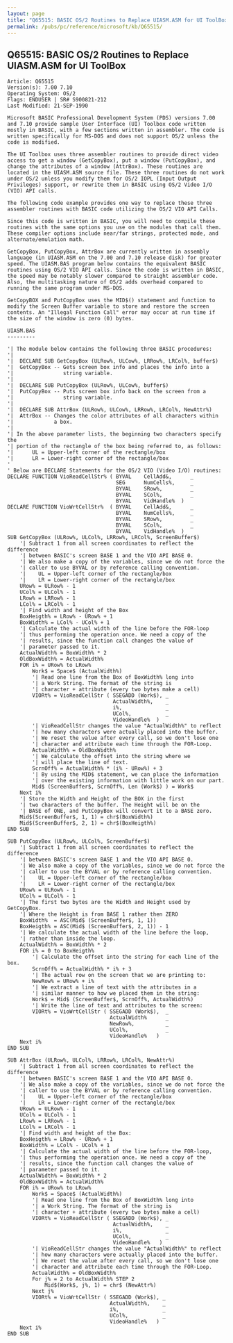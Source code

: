 ```yaml
---
layout: page
title: "Q65515: BASIC OS/2 Routines to Replace UIASM.ASM for UI ToolBox"
permalink: /pubs/pc/reference/microsoft/kb/Q65515/
---
```


## Q65515: BASIC OS/2 Routines to Replace UIASM.ASM for UI ToolBox

	Article: Q65515
	Version(s): 7.00 7.10
	Operating System: OS/2
	Flags: ENDUSER | SR# S900821-212
	Last Modified: 21-SEP-1990
	
	Microsoft BASIC Professional Development System (PDS) versions 7.00
	and 7.10 provide sample User Interface (UI) Toolbox code written
	mostly in BASIC, with a few sections written in assembler. The code is
	written specifically for MS-DOS and does not support OS/2 unless the
	code is modified.
	
	The UI Toolbox uses three assembler routines to provide direct video
	access to get a window (GetCopyBox), put a window (PutCopyBox), and
	change the attributes of a window (AttrBox). These routines are
	located in the UIASM.ASM source file. These three routines do not work
	under OS/2 unless you modify them for OS/2 IOPL (Input Output
	Privileges) support, or rewrite them in BASIC using OS/2 Video I/O
	(VIO) API calls.
	
	The following code example provides one way to replace these three
	assembler routines with BASIC code utilizing the OS/2 VIO API Calls.
	
	Since this code is written in BASIC, you will need to compile these
	routines with the same options you use on the modules that call them.
	These compiler options include near/far strings, protected mode, and
	alternate/emulation math.
	
	GetCopyBox, PutCopyBox, AttrBox are currently written in assembly
	language (in UIASM.ASM on the 7.00 and 7.10 release disk) for greater
	speed. The UIASM.BAS program below contains the equivalent BASIC
	routines using OS/2 VIO API calls. Since the code is written in BASIC,
	the speed may be notably slower compared to straight assembler code.
	Also, the multitasking nature of OS/2 adds overhead compared to
	running the same program under MS-DOS.
	
	GetCopyBOX and PutCopyBox uses the MID$() statement and function to
	modify the Screen Buffer variable to store and restore the screen
	contents. An "Illegal Function Call" error may occur at run time if
	the size of the window is zero (0) bytes.
	
	UIASM.BAS
	---------
	
	'| The module below contains the following three BASIC procedures:
	'|
	'|  DECLARE SUB GetCopyBox (ULRow%, ULCow%, LRRow%, LRCol%, buffer$)
	'|  GetCopyBox -- Gets screen box info and places the info into a
	'|                string variable.
	'|
	'|  DECLARE SUB PutCopyBox (ULRow%, ULCow%, buffer$)
	'|  PutCopyBox -- Puts screen box info back on the screen from a
	'|                string variable.
	'|
	'|  DECLARE SUB AttrBox (ULRow%, ULCow%, LRRow%, LRCol%, NewAttr%)
	'|  AttrBox -- Changes the color attributes of all characters within
	'|             a box.
	'|
	'| In the above parameter lists, the beginning two characters specify the
	'| portion of the rectangle of the box being referred to, as follows:
	'|      UL = Upper-left corner of the rectangle/box
	'|      LR = Lower-right corner of the rectangle/box
	'
	' Below are DECLARE Statements for the OS/2 VIO (Video I/O) routines:
	DECLARE FUNCTION VioReadCellStr% ( BYVAL    CellAdd&,      _
	                                   SEG      NumCells%,     _
	                                   BYVAL    SRow%,         _
	                                   BYVAL    SCol%,         _
	                                   BYVAL    VidHandle%  )
	DECLARE FUNCTION VioWrtCellStr%  ( BYVAL    CellAdd&,      _
	                                   BYVAL    NumCells%,     _
	                                   BYVAL    SRow%,         _
	                                   BYVAL    SCol%,         _
	                                   BYVAL    VidHandle%  )
	SUB GetCopyBox (ULRow%, ULCol%, LRRow%, LRCol%, ScreenBuffer$)
	    '| Subtract 1 from all screen coordinates to reflect the difference
	    '| between BASIC's screen BASE 1 and the VIO API BASE 0.
	    '| We also make a copy of the variables, since we do not force the
	    '| caller to use BYVAL or by reference calling convention.
	    '|    UL = Upper-left corner of the rectangle/box
	    '|    LR = Lower-right corner of the rectangle/box
	    URow% = ULRow% - 1
	    UCol% = ULCol% - 1
	    LRow% = LRRow% - 1
	    LCol% = LRCol% - 1
	    '| Find width and height of the Box
	    BoxHeigth% = LRow% - URow% + 1
	    BoxWidth% = LCol% - UCol% + 1
	    '| Calculate the actual width of the line before the FOR-loop
	    '| thus performing the operation once. We need a copy of the
	    '| results, since the function call changes the value of
	    '| parameter passed to it.
	    ActualWidth% = BoxWidth% * 2
	    OldBoxWidth% = ActualWidth%
	    FOR i% = URow% to LRow%
	        Work$ = Space$ (ActualWidth%)
	        '| Read one line from the Box of BoxWidth% long into
	        '| a Work String. The format of the string is
	        '| character + attribute (every two bytes make a cell)
	        VIORt% = VioReadCellStr ( SSEGADD (Work$), _
	                                  ActualWidth%,    _
	                                  i%,              _
	                                  UCol%,           _
	                                  VideoHandle%  )
	        '| VioReadCellStr changes the value "ActualWidth%" to reflect
	        '| how many characters were actually placed into the buffer.
	        '| We reset the value after every call, so we don't lose one
	        '| character and attribute each time through the FOR-Loop.
	        ActualWidth% = OldBoxWidth%
	        '| We calculate the offset into the string where we
	        '| will place the line of text.
	        ScrnOff% = ActualWidth% * (i% - URow%) + 3
	        '| By using the MID$ statement, we can place the information
	        '| over the existing information with little work on our part.
	        Mid$ (ScreenBuffer$, ScrnOff%, Len (Work$) ) = Work$
	    Next i%
	    '| Store the Width and Height of the BOX in the first
	    '| two characters of the buffer. The Height will be on the
	    '| BASE of ONE, and PutCopyBox will convert it to a BASE zero.
	    Mid$(ScreenBuffer$, 1, 1) = chr$(BoxWidth%)
	    Mid$(ScreenBuffer$, 2, 1) = chr$(BoxHeigth%)
	END SUB
	
	SUB PutCopyBox (ULRow%, ULCol%, ScreenBuffer$)
	    '| Subtract 1 from all screen coordinates to reflect the difference
	    '| between BASIC's screen BASE 1 and the VIO API BASE 0.
	    '| We also make a copy of the variables, since we do not force the
	    '| caller to use the BYVAL or by reference calling convention.
	    '|    UL = Upper-left corner of the rectangle/box
	    '|    LR = Lower-right corner of the rectangle/box
	    URow% = ULRow% - 1
	    UCol% = ULCol% - 1
	    '| The first two bytes are the Width and Height used by GetCopyBox.
	    '| Where the Height is from BASE 1 rather then ZERO
	    BoxWidth%  = ASC(Mid$ (ScreenBuffer$, 1, 1))
	    BoxHeigth% = ASC(Mid$ (ScreenBuffer$, 2, 1)) - 1
	    '| We calculate the actual width of the line before the loop,
	    '| rather than inside the loop.
	    ActualWidth% = BoxWidth% * 2
	    FOR i% = 0 to BoxHeigth%
	        '| Calculate the offset into the string for each line of the box.
	        ScrnOff% = ActualWidth% * i% + 3
	        '| The actual row on the screen that we are printing to:
	        NewRow% = URow% + i%
	        '| We extract a line of text with the attributes in a
	        '| similar manner to how we placed them in the string:
	        Work$ = Mid$ (ScreenBuffer$, ScrnOff%, ActualWidth%)
	        '| Write the line of text and attributes to the screen:
	        VIORt% = VioWrtCellStr ( SSEGADD (Work$),  _
	                                 ActualWidth%      _
	                                 NewRow%,          _
	                                 UCol%,            _
	                                 VideoHandle%   )
	    Next i%
	END SUB
	
	SUB AttrBox (ULRow%, ULCol%, LRRow%, LRCol%, NewAttr%)
	    '| Subtract 1 from all screen coordinates to reflect the difference
	    '| between BASIC's screen BASE 1 and the VIO API BASE 0.
	    '| We also make a copy of the variables, since we do not force the
	    '| caller to use the BYVAL or by reference calling convention.
	    '|    UL = Upper-left corner of the rectangle/box
	    '|    LR = Lower-right corner of the rectangle/box
	    URow% = ULRow% - 1
	    UCol% = ULCol% - 1
	    LRow% = LRRow% - 1
	    LCol% = LRCol% - 1
	    '| Find width and height of the Box:
	    BoxHeigth% = LRow% - URow% + 1
	    BoxWidth% = LCol% - UCol% + 1
	    '| Calculate the actual width of the line before the FOR-loop,
	    '| thus performing the operation once. We need a copy of the
	    '| results, since the function call changes the value of
	    '| parameter passed to it.
	    ActualWidth% = BoxWidth% * 2
	    OldBoxWidth% = ActualWidth%
	    FOR i% = URow% to LRow%
	        Work$ = Space$ (ActualWidth%)
	        '| Read one line from the Box of BoxWidth% long into
	        '| a Work String. The format of the string is
	        '| character + attribute (every two bytes make a cell)
	        VIORt% = VioReadCellStr ( SSEGADD (Work$), _
	                                  ActualWidth%,    _
	                                  i%,              _
	                                  UCol%,           _
	                                  VideoHandle%   )
	        '| VioReadCellStr changes the value "ActualWidth%" to reflect
	        '| how many characters were actually placed into the buffer.
	        '| We reset the value after every call, so we don't lose one
	        '| character and attribute each time through the FOR-Loop.
	        ActualWidth% = OldBoxWidth%
	        For j% = 2 to ActualWidth% STEP 2
	            Mid$(Work$, j%, 1) = chr$ (NewAttr%)
	        Next j%
	        VIORt% = VioWrtCellStr ( SSEGADD (Work$), _
	                                 ActualWidth%,    _
	                                 i%,              _
	                                 UCol%,           _
	                                 VideoHandle%   )
	    Next i%
	END SUB

